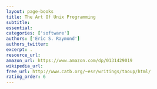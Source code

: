 ```yaml
---
layout: page-books
title: The Art Of Unix Programming
subtitle: 
essential: 
categories: ['software']
authors: ['Eric S. Raymond']
authors_twitter: 
excerpt: .
resource_url: 
amazon_url: https://www.amazon.com/dp/0131429019
wikipedia_url: 
free_url: http://www.catb.org/~esr/writings/taoup/html/
rating_order: 6
---
```

